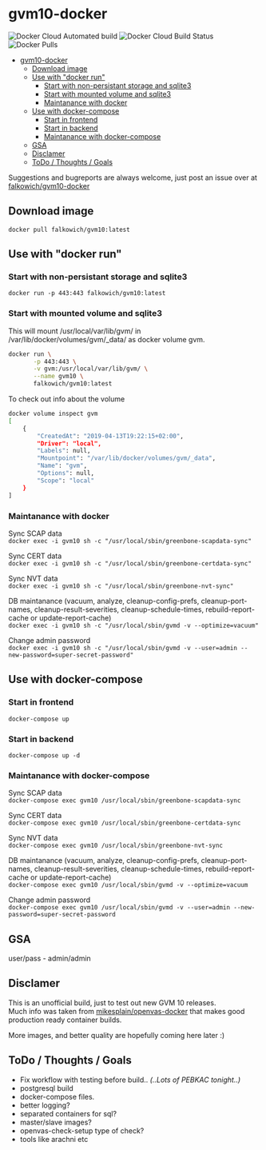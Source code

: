 # gvm10-docker

![Docker Cloud Automated build](https://img.shields.io/docker/cloud/automated/falkowich/gvm10.svg?style=plastic) ![Docker Cloud Build Status](https://img.shields.io/docker/cloud/build/falkowich/gvm10.svg?style=plastic)  ![Docker Pulls](https://img.shields.io/docker/pulls/falkowich/gvm10.svg?style=plastic)

- [gvm10-docker](#gvm10-docker)
  - [Download image](#download-image)
  - [Use with "docker run"](#use-with-%22docker-run%22)
    - [Start with non-persistant storage and sqlite3](#start-with-non-persistant-storage-and-sqlite3)
    - [Start with mounted volume and sqlite3](#start-with-mounted-volume-and-sqlite3)
    - [Maintanance with docker](#maintanance-with-docker)
  - [Use with docker-compose](#use-with-docker-compose)
    - [Start in frontend](#start-in-frontend)
    - [Start in backend](#start-in-backend)
    - [Maintanance with docker-compose](#maintanance-with-docker-compose)
  - [GSA](#gsa)
  - [Disclamer](#disclamer)
  - [ToDo / Thoughts / Goals](#todo--thoughts--goals)

Suggestions and bugreports are always welcome, just post an issue over at [falkowich/gvm10-docker](https://github.com/falkowich/gvm10-docker)

## Download image

```docker pull falkowich/gvm10:latest```  

## Use with "docker run"

### Start with non-persistant storage and sqlite3

```docker run -p 443:443 falkowich/gvm10:latest```

### Start with mounted volume and sqlite3

This will mount /usr/local/var/lib/gvm/ in /var/lib/docker/volumes/gvm/_data/ as docker volume gvm.

```bash
docker run \
       -p 443:443 \
       -v gvm:/usr/local/var/lib/gvm/ \
       --name gvm10 \
       falkowich/gvm10:latest
```

To check out info about the volume

```bash
docker volume inspect gvm
[
    {
        "CreatedAt": "2019-04-13T19:22:15+02:00",
        "Driver": "local",
        "Labels": null,
        "Mountpoint": "/var/lib/docker/volumes/gvm/_data",
        "Name": "gvm",
        "Options": null,
        "Scope": "local"
    }
]
```

### Maintanance with docker

Sync SCAP data  
```docker exec -i gvm10 sh -c "/usr/local/sbin/greenbone-scapdata-sync"```

Sync CERT data  
```docker exec -i gvm10 sh -c "/usr/local/sbin/greenbone-certdata-sync"```

Sync NVT data  
```docker exec -i gvm10 sh -c "/usr/local/sbin/greenbone-nvt-sync"```

DB maintanance (vacuum, analyze, cleanup-config-prefs, cleanup-port-names, cleanup-result-severities, cleanup-schedule-times, rebuild-report-cache or update-report-cache)  
```docker exec -i gvm10 sh -c "/usr/local/sbin/gvmd -v --optimize=vacuum"```

Change admin password  
```docker exec -i gvm10 sh -c "/usr/local/sbin/gvmd -v --user=admin --new-password=super-secret-password"```

## Use with docker-compose

### Start in frontend

```docker-compose up```

### Start in backend

```docker-compose up -d```

### Maintanance with docker-compose

Sync SCAP data  
```docker-compose exec gvm10 /usr/local/sbin/greenbone-scapdata-sync```

Sync CERT data  
```docker-compose exec gvm10 /usr/local/sbin/greenbone-certdata-sync```

Sync NVT data  
```docker-compose exec gvm10 /usr/local/sbin/greenbone-nvt-sync```

DB maintanance (vacuum, analyze, cleanup-config-prefs, cleanup-port-names, cleanup-result-severities, cleanup-schedule-times, rebuild-report-cache or update-report-cache)  
```docker-compose exec gvm10 /usr/local/sbin/gvmd -v --optimize=vacuum```

Change admin password  
```docker-compose exec gvm10 /usr/local/sbin/gvmd -v --user=admin --new-password=super-secret-password```

## GSA

user/pass - admin/admin

## Disclamer

This is an unofficial build, just to test out new GVM 10 releases.  
Much info was taken from [mikesplain/openvas-docker](https://github.com/mikesplain/openvas-docker) that makes good production ready container builds.

More images, and better quality are hopefully coming here later :)

## ToDo / Thoughts / Goals

- Fix workflow with testing before build.. _(..Lots of PEBKAC tonight..)_
- postgresql build
- docker-compose files.
- better logging?
- separated containers for sql?
- master/slave images?
- openvas-check-setup type of check?
- tools like arachni etc
